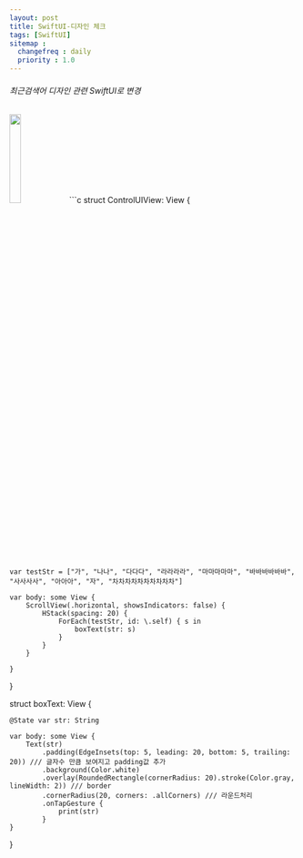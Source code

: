 ```yaml
---
layout: post
title: SwiftUI-디자인 체크
tags: [SwiftUI]
sitemap :
  changefreq : daily
  priority : 1.0
---
```


###### 최근검색어 디자인 관련 SwiftUI로 변경
<!-- https://user-images.githubusercontent.com/45751308/206107845-0d86b7e2-d848-44a0-ab77-5009fd29d1e9.png -->
<img width="20%" src="https://user-images.githubusercontent.com/45751308/206107845-0d86b7e2-d848-44a0-ab77-5009fd29d1e9.png">
```c
struct ControlUIView: View {
    
    var testStr = ["가", "나나", "다다다", "라라라라", "마마마마마", "바바바바바바", "사사사사", "아아아", "자", "차차차차차차차차차차"]
    
    var body: some View {
        ScrollView(.horizontal, showsIndicators: false) {
            HStack(spacing: 20) {
                ForEach(testStr, id: \.self) { s in
                    boxText(str: s)
                }
            }
        }
        
    }
}

struct boxText: View {
    
    @State var str: String
    
    var body: some View {
        Text(str)
            .padding(EdgeInsets(top: 5, leading: 20, bottom: 5, trailing: 20)) /// 글자수 만큼 보여지고 padding값 추가
            .background(Color.white)
            .overlay(RoundedRectangle(cornerRadius: 20).stroke(Color.gray, lineWidth: 2)) /// border
            .cornerRadius(20, corners: .allCorners) /// 라운드처리
            .onTapGesture {
                print(str)
            }
    }
}

```
